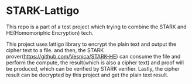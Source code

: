 # STARK-Lattigo

This repo is a part of a test project which trying to combine the STARK and HE(Homomoriphic Encryption) tech.

This project uses lattigo library to encrypt the plain text and output the cipher text to a file. and then, 
the STARK prover(<https://github.com/Vesnica/STARK-HE>) can consume the file and perform the compute, the result(which is also a cipher text) and
proof will be produced, which can be verified by STARK verifier. Lastly, the cipher result can be decrypted
by this project and get the plain text result.
